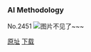### AI Methodology
No.2451
![图片不见了~~~](https://imgs.xkcd.com/comics/ai_methodology.png)

[原址](https://xkcd.com//2451) [下载](https://imgs.xkcd.com/comics/ai_methodology.png)

